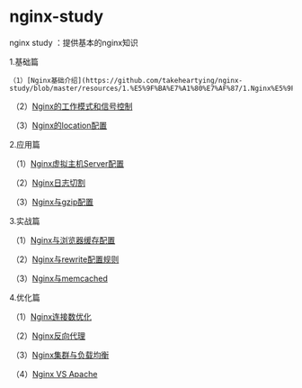# nginx-study
nginx study ：提供基本的nginx知识



1.基础篇

    （1）[Nginx基础介绍](https://github.com/takeheartying/nginx-study/blob/master/resources/1.%E5%9F%BA%E7%A1%80%E7%AF%87/1.Nginx%E5%9F%BA%E7%A1%80%E4%BB%8B%E7%BB%8D.md)

​    （2）[Nginx的工作模式和信号控制](https://github.com/takeheartying/nginx-study/blob/master/resources/1.%E5%9F%BA%E7%A1%80%E7%AF%87/2.Nginx%E7%9A%84%E5%B7%A5%E4%BD%9C%E6%A8%A1%E5%BC%8F%E5%92%8C%E4%BF%A1%E5%8F%B7%E6%8E%A7%E5%88%B6.md)

​    （3）[Nginx的location配置](https://github.com/takeheartying/nginx-study/blob/master/resources/1.%E5%9F%BA%E7%A1%80%E7%AF%87/3.Nginx%E7%9A%84location%E9%85%8D%E7%BD%AE.md)

2.应用篇

​    （1）[Nginx虚拟主机Server配置](https://github.com/takeheartying/nginx-study/blob/master/resources/2.%E5%BA%94%E7%94%A8%E7%AF%87/4.Nginx%E8%99%9A%E6%8B%9F%E4%B8%BB%E6%9C%BAServer%E9%85%8D%E7%BD%AE.md)

​    （2）[Nginx日志切割](https://github.com/takeheartying/nginx-study/blob/master/resources/2.%E5%BA%94%E7%94%A8%E7%AF%87/5.Nginx%E6%97%A5%E5%BF%97%E5%88%87%E5%89%B2.md)

​    （3）[Nginx与gzip配置](https://github.com/takeheartying/nginx-study/blob/master/resources/2.%E5%BA%94%E7%94%A8%E7%AF%87/6.Nginx%E4%B8%8Egzip%E9%85%8D%E7%BD%AE.md)

3.实战篇

​    （1）[Nginx与浏览器缓存配置](https://github.com/takeheartying/nginx-study/blob/master/resources/3.%E5%AE%9E%E6%88%98%E7%AF%87/7.Nginx%E4%B8%8E%E6%B5%8F%E8%A7%88%E5%99%A8%E7%BC%93%E5%AD%98%E9%85%8D%E7%BD%AE.md)

​    （2）[Nginx与rewrite配置规则](https://github.com/takeheartying/nginx-study/blob/master/resources/3.%E5%AE%9E%E6%88%98%E7%AF%87/8.Nginx%E4%B8%8Erewrite%E9%85%8D%E7%BD%AE%E8%A7%84%E5%88%99.md)

​    （3）[Nginx与memcached](https://github.com/takeheartying/nginx-study/blob/master/resources/3.%E5%AE%9E%E6%88%98%E7%AF%87/9.Nginx%E4%B8%8Ememcached.md)

4.优化篇

​    （1）[Nginx连接数优化](https://github.com/takeheartying/nginx-study/blob/master/resources/4.%E4%BC%98%E5%8C%96%E7%AF%87/10.Nginx%E8%BF%9E%E6%8E%A5%E6%95%B0%E4%BC%98%E5%8C%96.md)

​    （2）[Nginx反向代理](https://github.com/takeheartying/nginx-study/blob/master/resources/4.%E4%BC%98%E5%8C%96%E7%AF%87/11.Nginx%E5%8F%8D%E5%90%91%E4%BB%A3%E7%90%86.md)

​    （3）[Nginx集群与负载均衡](https://github.com/takeheartying/nginx-study/blob/master/resources/4.%E4%BC%98%E5%8C%96%E7%AF%87/12.Nginx%E9%9B%86%E7%BE%A4%E4%B8%8E%E8%B4%9F%E8%BD%BD%E5%9D%87%E8%A1%A1.md)

​    （4）[Nginx VS Apache](https://github.com/takeheartying/nginx-study/blob/master/resources/4.%E4%BC%98%E5%8C%96%E7%AF%87/13.Nginx%20vs%20Apache.md)
